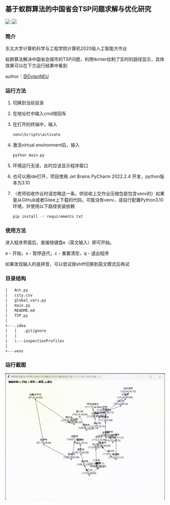 ## 基于蚁群算法的中国省会TSP问题求解与优化研究

![](https://img.shields.io/badge/python-3.10-orange)
![](https://img.shields.io/badge/tkinter-blue)

### 简介

东北大学计算机科学与工程学院计算机2020级人工智能大作业

蚁群算法解决中国省会城市的TSP问题，利用tkinter绘制了实时的路径显示，具体效果可以在下方运行结果中看到

author：[@DylanNEU](https://github.com/DylanNEU)

### 运行方法

1. 切换到当前目录

2. 在地址栏中输入cmd按回车

3. 在打开的终端中，输入

   ```bash
   venv\Scripts\activate
   ```

4. 激活virtual environment后，输入

   ``` bash
   python main.py
   ```

5. 环境运行无误，此时应该显示程序窗口

6. 也可以用ide打开，项目使用 Jet Brains PyCharm 2022.2.4 开发，python版本为3.10

7. （老师验收作业时请忽略这一条，供验收上交作业压缩包是包含venv的）如果是从Github或者Gitee上下载的代码，可能没有venv，请自行配置Python3.10环境，并使用以下路径安装依赖

   ``` bash
   pip install -r requirements.txt
   ```
### 使用方法

进入程序界面后，直接按键盘e（英文输入）即可开始。

e - 开始，s - 暂停迭代，c - 重置清空，q - 退出程序

如果发现输入的是拼音，可以尝试按shift切换到英文模式后再试

### 目录结构

```
|   Ant.py
|   city.csv
|   global_vars.py
|   main.py
|   README.md
|   TSP.py
|
+---.idea
|   |   .gitignore
|   |
|   \---inspectionProfiles
|
+---venv
```

### 运行截图

![运行.gif](./assets/运行.gif)


